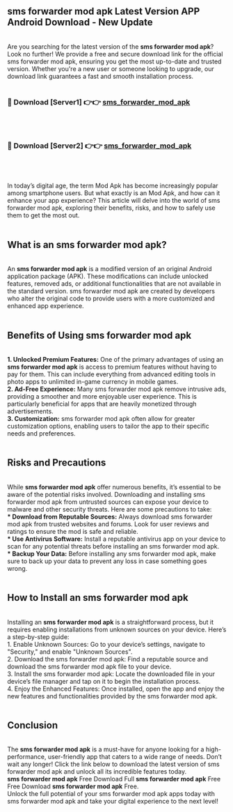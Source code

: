 ## sms forwarder mod apk Latest Version APP Android Download - New Update
<br>
Are you searching for the latest version of the <strong>sms forwarder mod apk</strong>? Look no further! We provide a free and secure download link for the official sms forwarder mod apk, ensuring you get the most up-to-date and trusted version. Whether you're a new user or someone looking to upgrade, our download link guarantees a fast and smooth installation process.
<br>
<br>
<h3>🔴 Download [Server1] 👉👉 <a href="https://modyolo.store/sms+forwarder+mod+apk">sms_forwarder_mod_apk</a></h3><br>
<br>
<h3>🔴 Download [Server2] 👉👉 <a href="https://modyolo.store/sms+forwarder+mod+apk">sms_forwarder_mod_apk</a></h3><br>
<br>
<br>
In today’s digital age, the term Mod Apk has become increasingly popular among smartphone users. But what exactly is an Mod Apk, and how can it enhance your app experience? This article will delve into the world of sms forwarder mod apk, exploring their benefits, risks, and how to safely use them to get the most out.
<br>
<br>
<h2>What is an sms forwarder mod apk?</h2>
<br>
An <strong>sms forwarder mod apk</strong> is a modified version of an original Android application package (APK). These modifications can include unlocked features, removed ads, or additional functionalities that are not available in the standard version. sms forwarder mod apk are created by developers who alter the original code to provide users with a more customized and enhanced app experience.
<br>
<br>
<h2>Benefits of Using sms forwarder mod apk</h2>
<br>
<strong> 1. Unlocked Premium Features:</strong> One of the primary advantages of using an <strong>sms forwarder mod apk</strong> is access to premium features without having to pay for them. This can include everything from advanced editing tools in photo apps to unlimited in-game currency in mobile games.
<br>
<strong> 2. Ad-Free Experience:</strong> Many sms forwarder mod apk remove intrusive ads, providing a smoother and more enjoyable user experience. This is particularly beneficial for apps that are heavily monetized through advertisements.
<br>
<strong> 3. Customization:</strong> sms forwarder mod apk often allow for greater customization options, enabling users to tailor the app to their specific needs and preferences.
<br>
<br>
<h2>Risks and Precautions</h2>
<br>
While <strong>sms forwarder mod apk</strong> offer numerous benefits, it’s essential to be aware of the potential risks involved. Downloading and installing sms forwarder mod apk from untrusted sources can expose your device to malware and other security threats. Here are some precautions to take:
<br>
<strong> * Download from Reputable Sources:</strong> Always download sms forwarder mod apk from trusted websites and forums. Look for user reviews and ratings to ensure the mod is safe and reliable.
<br>
<strong> * Use Antivirus Software:</strong> Install a reputable antivirus app on your device to scan for any potential threats before installing an sms forwarder mod apk.
<br>
<strong> * Backup Your Data:</strong> Before installing any sms forwarder mod apk, make sure to back up your data to prevent any loss in case something goes wrong.
<br>
<br>
<h2>How to Install an sms forwarder mod apk</h2>
<br>
Installing an <strong>sms forwarder mod apk</strong> is a straightforward process, but it requires enabling installations from unknown sources on your device. Here’s a step-by-step guide:
<br>
 1. Enable Unknown Sources: Go to your device’s settings, navigate to "Security," and enable "Unknown Sources".
<br>
 2. Download the sms forwarder mod apk: Find a reputable source and download the sms forwarder mod apk file to your device.
<br>
 3. Install the sms forwarder mod apk: Locate the downloaded file in your device’s file manager and tap on it to begin the installation process.
<br>
 4. Enjoy the Enhanced Features: Once installed, open the app and enjoy the new features and functionalities provided by the sms forwarder mod apk.
<br>
<br>
<h2><strong>Conclusion</strong></h2>
<br>
The <strong>sms forwarder mod apk</strong> is a must-have for anyone looking for a high-performance, user-friendly app that caters to a wide range of needs. Don’t wait any longer! Click the link below to download the latest version of sms forwarder mod apk and unlock all its incredible features today.
<br>
<strong>sms forwarder mod apk</strong> Free Download Full <strong>sms forwarder mod apk</strong> Free Free Download <strong>sms forwarder mod apk</strong> Free.
<br>
Unlock the full potential of your sms forwarder mod apk apps today with sms forwarder mod apk and take your digital experience to the next level!